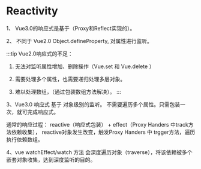 # Reactivity

1、 Vue3.0的响应式是基于（Proxy和Reflect实现的）。

2、 不同于 Vue2.0 Object.defineProperty, 对属性进行监听。

:::tip
Vue2.0响应式的不足：

1. 无法对监听属性增加、删除操作（Vue.set 和 Vue.delete ）

2. 需要处理多个属性，也需要递归处理多层对象。

3. 难以处理数组，（通过包装数组方法解决）。
:::

3、Vue3.0 响应式 基于 对象级别的监听。 不需要遍历多个属性。只需包装一次，就可完成响应式。

通常的响应过程： reactive（响应式包装） + effect（Proxy Handers 中track方法依赖收集）， reactive对象发生改变，触发Proxy Handers 中 trgger方法，遍历执行依赖数组。

4、vue watchEffect/watch 方法 会深度遍历对象（traverse），将该依赖被多个嵌套对象收集，达到深度监听的目的。

